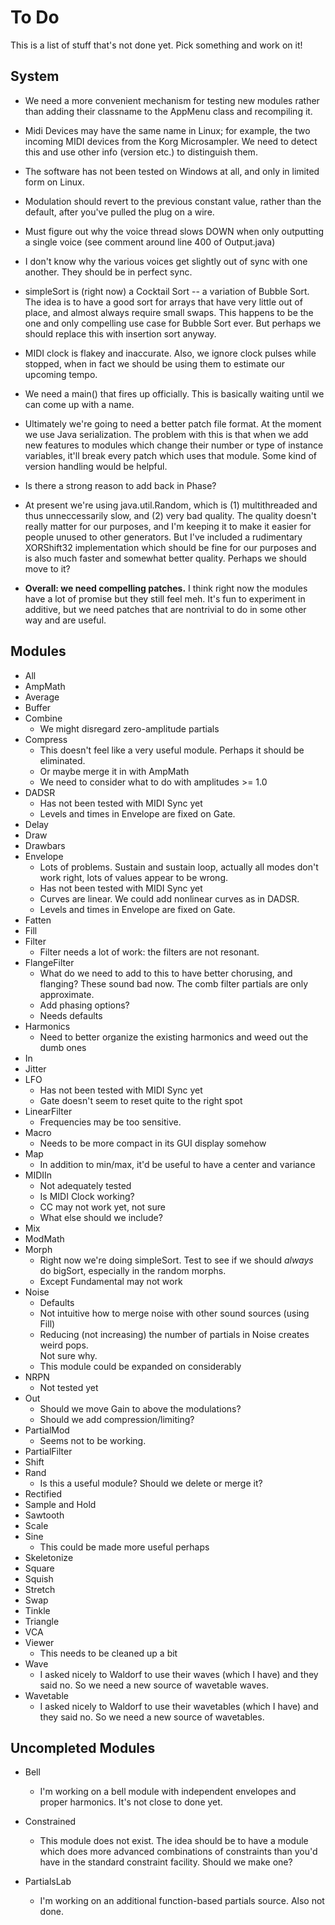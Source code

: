 To Do
=====

This is a list of stuff that's not done yet.  Pick something and work on it!


System
------

* We need a more convenient mechanism for testing new modules rather than adding 
  their classname to the AppMenu class and recompiling it.

* Midi Devices may have the same name in Linux; for example, the two incoming
  MIDI devices from the Korg Microsampler.  We need to detect this and use other
  info (version etc.) to distinguish them.

* The software has not been tested on Windows at all, and only in limited form on 
  Linux.

* Modulation should revert to the previous constant value, rather than the default, after you've pulled the plug on a wire.

* Must figure out why the voice thread slows DOWN when only outputting a
  single voice (see comment around line 400 of Output.java)

* I don't know why the various voices get slightly out of sync with one
  another.  They should be in perfect sync.  

* simpleSort is (right now) a Cocktail Sort -- a variation of Bubble Sort.  The
  idea is to have a good sort for arrays that have very little out of place, and
  almost always require small swaps.  This happens to be the one and only compelling use case
  for Bubble Sort ever.  But perhaps we should replace this with insertion sort anyway.  
  
* MIDI clock is flakey and inaccurate.  Also, we ignore clock pulses while stopped,
  when in fact we should be using them to estimate our upcoming tempo.

* We need a main() that fires up officially.  This is basically waiting until we
  can come up with a name.
  
* Ultimately we're going to need a better patch file format.  At the moment we use
  Java serialization.  The problem with this is that when we add new features to
  modules which change their number or type of instance variables, it'll break every
  patch which uses that module.  Some kind of version handling would be helpful. 
  
* Is there a strong reason to add back in Phase?

* At present we're using java.util.Random, which is (1) multithreaded and thus
  unneccessarily slow, and (2) very bad quality.  The quality doesn't really
  matter for our purposes, and I'm keeping it to make it easier for people
  unused to other generators.  But I've included a rudimentary XORShift32
  implementation which should be fine for our purposes and is also much faster
  and somewhat better quality.  Perhaps we should move to it?
  
* **Overall: we need compelling patches.**  I think right now the modules have a lot
  of promise but they still feel meh.  It's fun to experiment in additive, but
  we need patches that are nontrivial to do in some other way and are useful.


Modules
-------

* All
* AmpMath
* Average
* Buffer
* Combine
  - We might disregard zero-amplitude partials
* Compress
  - This doesn't feel like a very useful module.  Perhaps it should be eliminated.
  - Or maybe merge it in with AmpMath
  - We need to consider what to do with amplitudes >= 1.0
* DADSR
  - Has not been tested with MIDI Sync yet
  - Levels and times in Envelope are fixed on Gate.  
* Delay
* Draw
* Drawbars
* Envelope
  - Lots of problems.  Sustain and sustain loop, actually all modes don't work right, lots of values appear to be wrong.
  - Has not been tested with MIDI Sync yet
  - Curves are linear.  We could add nonlinear curves as in DADSR.
  - Levels and times in Envelope are fixed on Gate.  
* Fatten
* Fill
* Filter
  - Filter needs a lot of work: the filters are not resonant.
* FlangeFilter
  - What do we need to add to this to have better chorusing, and flanging?  These sound bad now.  The comb filter partials are only approximate.
  - Add phasing options?
  - Needs defaults  
* Harmonics
  - Need to better organize the existing harmonics and weed out the dumb ones
* In
* Jitter
* LFO
  - Has not been tested with MIDI Sync yet
  - Gate doesn't seem to reset quite to the right spot
* LinearFilter
  - Frequencies may be too sensitive.
* Macro
  - Needs to be more compact in its GUI display somehow
* Map
  - In addition to min/max, it'd be useful to have a center and variance
* MIDIIn
  - Not adequately tested
  - Is MIDI Clock working?
  - CC may not work yet, not sure
  - What else should we include?
* Mix
* ModMath
* Morph
  - Right now we're doing simpleSort.  Test to see if we should *always*
    do bigSort, especially in the random morphs.
  - Except Fundamental may not work
* Noise
  - Defaults
  - Not intuitive how to merge noise with other sound sources (using Fill)
  - Reducing (not increasing) the number of partials in Noise creates weird pops.  
    Not sure why.
  - This module could be expanded on considerably
* NRPN
  - Not tested yet
* Out
  - Should we move Gain to above the modulations?
  - Should we add compression/limiting?
* PartialMod
  - Seems not to be working.
* PartialFilter
* Shift
* Rand
  - Is this a useful module?  Should we delete or merge it?
* Rectified
* Sample and Hold
* Sawtooth
* Scale
* Sine
  -  This could be made more useful perhaps
* Skeletonize
* Square
* Squish
* Stretch
* Swap
* Tinkle
* Triangle
* VCA
* Viewer
  - This needs to be cleaned up a bit
* Wave
  - I asked nicely to Waldorf to use their waves (which I have) and they said no.
    So we need a new source of wavetable waves.
* Wavetable
  - I asked nicely to Waldorf to use their wavetables (which I have) and they said no.
    So we need a new source of wavetables.

Uncompleted Modules
-------------------

* Bell
  - I'm working on a bell module with independent envelopes and proper harmonics.  It's not close to done yet.

* Constrained
  - This module does not exist. The idea should be to have a module which does more
    advanced combinations of constraints than you'd have in the standard constraint
    facility.  Should we make one?

* PartialsLab
  - I'm working on an additional function-based partials source.  Also not done.


